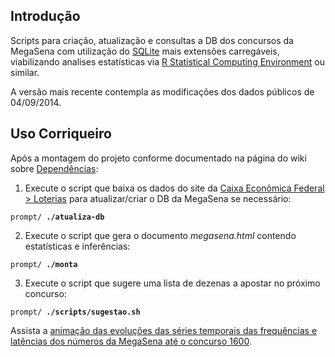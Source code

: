 ## Introdução

Scripts para criação, atualização e consultas a DB dos concursos da MegaSena com utilização do <a href="http://www.sqlite.org" title="clique para acessar o website do SQLite">SQLite</a> mais extensões carregáveis, viabilizando analises estatísticas via <a href="http://www.r-project.org/" title="clique para acessar o website do R Statistical Computing...">R Statistical Computing Environment</a> ou similar.

A versão mais recente contempla as modificações dos dados públicos de 04/09/2014.

## Uso Corriqueiro

Após a montagem do projeto conforme documentado na página do wiki sobre <a href="https://github.com/dekassegui/db-megasena/blob/wiki/Dependencias.md" title="clique para acessar o documento">Dependências</a>:

  1. Execute o script que baixa os dados do site da <a href="http://www1.caixa.gov.br/loterias/loterias/megasena/megasena_resultado.asp" title="clique aqui para acessar o website da Caixa Econômica Federal">Caixa Econômica Federal > Loterias</a> para atualizar/criar o DB da MegaSena se necessário:

  <code>prompt/ <strong>./atualiza-db</strong></code>

  2. Execute o script que gera o documento *megasena.html* contendo estatísticas e inferências:

   <code>prompt/ <strong>./monta</strong></code>

  3. Execute o script que sugere uma lista de dezenas a apostar no próximo concurso:

   <code>prompt/ <strong>./scripts/sugestao.sh</strong></code>


Assista a <a href="http://youtu.be/r2UlHOk1kh8" title="clique aqui para acessar a animação">animação das evoluções das séries temporais das frequências e latências dos números da MegaSena até o concurso 1600</a>.
